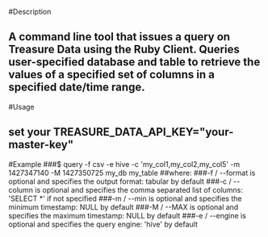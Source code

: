 #Description
## A command line tool that issues a query on Treasure Data using the Ruby Client. Queries user-specified database and table to retrieve the values of a specified set of columns in a specified date/time range.

#Usage
## set your TREASURE_DATA_API_KEY="your-master-key"

#Example
###$ query -f csv -e hive -c 'my_col1,my_col2,my_col5' -m 1427347140 -M 1427350725 my_db my_table
##where:
###-f / --format is optional and specifies the output format: tabular by default
###-c / --column is optional and specifies the comma separated list of columns: 'SELECT *' if not specified
###-m / --min is optional and specifies the minimum timestamp: NULL by default
###-M / --MAX is optional and specifies the maximum timestamp: NULL by default
###-e / --engine is optional and specifies the query engine: 'hive' by default


